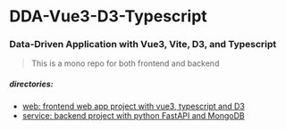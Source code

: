 DDA-Vue3-D3-Typescript
======================
### Data-Driven Application with Vue3, Vite, D3, and Typescript

>This is a mono repo for both frontend and backend
##### directories:
- [web: frontend web app project with vue3, typescript and D3](./web/web.md)
- [service: backend project with python FastAPI and MongoDB](./service/service.md)
